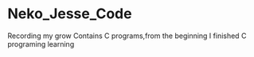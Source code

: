 # Neko_Jesse_Code
Recording my grow
Contains C programs,from the beginning I finished C programing learning
